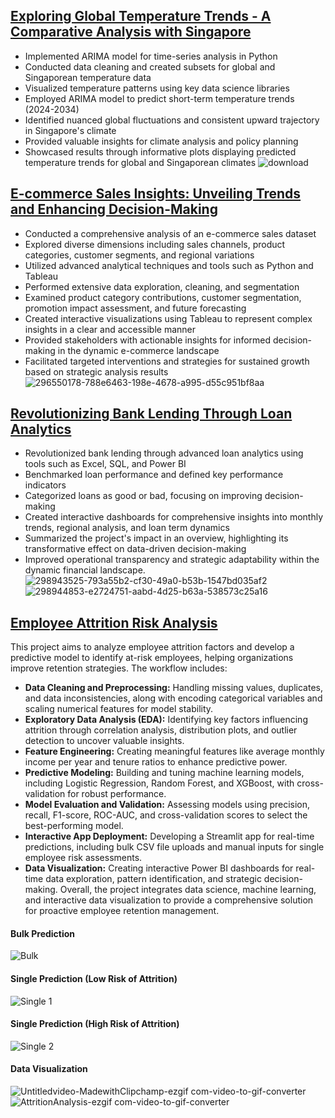 ## [Exploring Global Temperature Trends - A Comparative Analysis with Singapore](https://github.com/xinconggg/Data-Analysis-Projects/blob/main/(Project)%20Exploring%20Global%20Temperature%20Trends.ipynb)
- Implemented ARIMA model for time-series analysis in Python
- Conducted data cleaning and created subsets for global and Singaporean temperature data
- Visualized temperature patterns using key data science libraries
- Employed ARIMA model to predict short-term temperature trends (2024-2034)
- Identified nuanced global fluctuations and consistent upward trajectory in Singapore's climate
- Provided valuable insights for climate analysis and policy planning
- Showcased results through informative plots displaying predicted temperature trends for global and Singaporean climates
![download](https://github.com/xinconggg/Data-Analysis-Projects/assets/82378681/0db28151-55ee-4039-988a-ee4be7cfff84)

## [E-commerce Sales Insights: Unveiling Trends and Enhancing Decision-Making](https://github.com/xinconggg/Data-Analysis-Projects/blob/main/(Project)%20E-commerce%20Sales%20Insights.md)
- Conducted a comprehensive analysis of an e-commerce sales dataset
- Explored diverse dimensions including sales channels, product categories, customer segments, and regional variations
- Utilized advanced analytical techniques and tools such as Python and Tableau
- Performed extensive data exploration, cleaning, and segmentation
- Examined product category contributions, customer segmentation, promotion impact assessment, and future forecasting
- Created interactive visualizations using Tableau to represent complex insights in a clear and accessible manner
- Provided stakeholders with actionable insights for informed decision-making in the dynamic e-commerce landscape
- Facilitated targeted interventions and strategies for sustained growth based on strategic analysis results
![296550178-788e6463-198e-4678-a995-d55c951bf8aa](https://github.com/xinconggg/Data-Analysis-Projects/assets/82378681/471235e8-ad0d-4aa3-9e2f-d2140ffb8e49)

## [Revolutionizing Bank Lending Through Loan Analytics](https://github.com/xinconggg/Data-Analysis-Projects/blob/main/(Project)%20Revolutionizing%20Bank%20Lending%20Through%20Loan%20Analytics.md)
- Revolutionized bank lending through advanced loan analytics using tools such as Excel, SQL, and Power BI
- Benchmarked loan performance and defined key performance indicators
- Categorized loans as good or bad, focusing on improving decision-making
- Created interactive dashboards for comprehensive insights into monthly trends, regional analysis, and loan term dynamics
- Summarized the project's impact in an overview, highlighting its transformative effect on data-driven decision-making
- Improved operational transparency and strategic adaptability within the dynamic financial landscape.
![298943525-793a55b2-cf30-49a0-b53b-1547bd035af2](https://github.com/xinconggg/Data-Analysis-Projects/assets/82378681/91b02d6e-33d6-4d64-9752-cec5e139b301)
![298944853-e2724751-aabd-4d25-b63a-538573c25a16](https://github.com/xinconggg/Data-Analysis-Projects/assets/82378681/884acc1d-0c3e-4c03-ae4a-519fdc886a5e)

## [Employee Attrition Risk Analysis](https://github.com/xinconggg/Data-Analysis-Projects/blob/main/(Project)%20Employee%20Attrition%20Risk%20Analysis/Employee%20Attrition%20Risk%20Analysis.ipynb)
This project aims to analyze employee attrition factors and develop a predictive model to identify at-risk employees, helping organizations improve retention strategies. The workflow includes:
- **Data Cleaning and Preprocessing:** Handling missing values, duplicates, and data inconsistencies, along with encoding categorical variables and scaling numerical features for model stability.
- **Exploratory Data Analysis (EDA):** Identifying key factors influencing attrition through correlation analysis, distribution plots, and outlier detection to uncover valuable insights.
- **Feature Engineering:** Creating meaningful features like average monthly income per year and tenure ratios to enhance predictive power.
- **Predictive Modeling:** Building and tuning machine learning models, including Logistic Regression, Random Forest, and XGBoost, with cross-validation for robust performance.
- **Model Evaluation and Validation:** Assessing models using precision, recall, F1-score, ROC-AUC, and cross-validation scores to select the best-performing model.
- **Interactive App Deployment:** Developing a Streamlit app for real-time predictions, including bulk CSV file uploads and manual inputs for single employee risk assessments.
- **Data Visualization:** Creating interactive Power BI dashboards for real-time data exploration, pattern identification, and strategic decision-making.
Overall, the project integrates data science, machine learning, and interactive data visualization to provide a comprehensive solution for proactive employee retention management.
#### Bulk Prediction
![Bulk](https://github.com/user-attachments/assets/d276ddf4-0cda-4c55-a9ed-a9dd0d21ce11)
#### Single Prediction (Low Risk of Attrition)
![Single 1](https://github.com/user-attachments/assets/afcb0922-c38c-4a65-bf4b-b2910dfa6246)
#### Single Prediction (High Risk of Attrition)
![Single 2](https://github.com/user-attachments/assets/dbe06948-6425-4805-aac5-61363a20d6b9)
#### Data Visualization
![Untitledvideo-MadewithClipchamp-ezgif com-video-to-gif-converter](https://github.com/user-attachments/assets/613aff27-ca9b-477b-a530-4380bc175111)
![AttritionAnalysis-ezgif com-video-to-gif-converter](https://github.com/user-attachments/assets/d9df73ec-a135-4fe2-90bd-ecbfa819670b)





